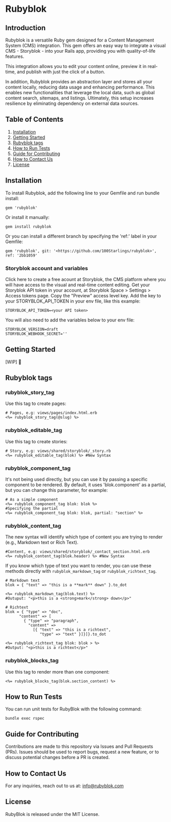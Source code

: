 # Rubyblok
## Introduction
Rubyblok is a versatile Ruby gem designed for a Content Management System (CMS) integration.
This gem offers an easy way to integrate a visual CMS - Storyblok - into your Rails app, providing you with quality-of-life features.

This integration allows you to edit your content online, preview it in real-time, and publish with just the click of a button.

In addition, Rubyblok provides an abstraction layer and stores all your content locally, reducing data usage and enhancing performance. This enables new functionalities that leverage the local data, such as global content search, sitemaps, and listings. Ultimately, this setup increases resilience by eliminating dependency on external data sources.

## Table of Contents
1. [Installation](#installation)
2. [Getting Started](#getting-started)
3. [Rubyblok tags](#rubyblok-tags)
4. [How to Run Tests](#how-to-run-tests)
5. [Guide for Contributing](#guide-for-contributing)
6. [How to Contact Us](#how-to-contact-us)
7. [License](#license)

## Installation
To install Rubyblok, add the following line to your Gemfile and run bundle install:
```
gem 'rubyblok'
```

Or install it manually:
```
gem install rubyblok
```

Or you can install a different branch by specifying the 'ref:' label in your Gemfile:
```
gem 'rubyblok', git: '<https://github.com/100Starlings/rubyblok>', ref: '2bb1059'
```

### Storyblok account and variables
Click here to create a free acount at Storyblok, the CMS platform where you will have access to the visual and real-time content editing.
Get your Storyblok API token in your account, at Storyblok Space > Settings > Access tokens page. Copy the "Preview" access level key.
Add the key to your STORYBLOK_API_TOKEN in your env file, like this example:
```
STORYBLOK_API_TOKEN=<your API token>
```
You will also need to add the variables below to your env file:
```
STORYBLOK_VERSION=draft
STORYBLOK_WEBHOOK_SECRET=''
```

## Getting Started 
[WIP] 🚧

## Rubyblok tags 
### rubyblok_story_tag
Use this tag to create pages:
```
# Pages, e.g: views/pages/index.html.erb
<%= rubyblok_story_tag(@slug) %>
```

### rubyblok_editable_tag
Use this tag to create stories:
```
# Story, e.g: views/shared/storyblok/_story.rb
<%= rubyblok_editable_tag(blok) %> #New Syntax
```

### rubyblok_component_tag
It's not being used directly, but you can use it by passing a specific component to be rendered. By default, it uses 'blok.component' as a partial, but you can change this parameter, for example:
```
# As a simple component
<%= rubyblok_component_tag blok: blok %>
#Specifying the partial
<%= rubyblok_component_tag blok: blok, partial: "section" %>
```

### rubyblok_content_tag
The new syntax will identify which type of content you are trying to render (e.g., Markdown text or Rich Text).
```
#Content, e.g: views/shared/storyblok/_contact_section.html.erb
<%= rubyblok_content_tag(blok.header) %> #New Syntax
```

If you know which type of text you want to render, you can use these methods directly with `rubyblok_markdown_tag` or `rubyblok_richtext_tag`.
```
# Markdown text
blok = { "text" => "this is a **mark** down" }.to_dot

<%= rubyblok_markdown_tag(blok.text) %>
#Outuput: "<p>this is a <strong>mark</strong> down</p>"

# Richtext
blok = { "type" => "doc",
      "content" => [
        { "type" => "paragraph",
          "content" =>
            [{ "text" => "this is a richtext",
               "type" => "text" }]}]}.to_dot

<%= rubyblok_richtext_tag blok: blok > %> 
#Output: "<p>this is a richtext</p>"
```

### rubyblok_blocks_tag
Use this tag to render more than one component:
```
<%= rubyblok_blocks_tag(blok.section_content) %>
```

## How to Run Tests
You can run unit tests for RubyBlok with the following command:
```
bundle exec rspec
```

## Guide for Contributing
Contributions are made to this repository via Issues and Pull Requests (PRs).
Issues should be used to report bugs, request a new feature, or to discuss potential changes before a PR is created.

## How to Contact Us
For any inquiries, reach out to us at: info@rubyblok.com

## License
RubyBlok is released under the MIT License.
